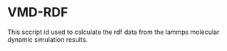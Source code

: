 # VMD-RDF
This sccript id used to calculate the rdf data from the lammps molecular dynamic simulation results.

